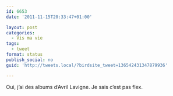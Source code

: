 ```yaml
---
id: 6653
date: '2011-11-15T20:33:47+01:00'

layout: post
categories:
  - Vis ma vie
tags:
  - tweet
format: status
publish_social: no
guid: 'http://tweets.local/?birdsite_tweet=136542431347879936'

---
```


Oui, j’ai des albums d’Avril Lavigne. Je sais c’est pas flex.